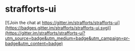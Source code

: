 # strafforts-ui

[![Join the chat at https://gitter.im/strafforts/strafforts-ui](https://badges.gitter.im/strafforts/strafforts-ui.svg)](https://gitter.im/strafforts/strafforts-ui?utm_source=badge&utm_medium=badge&utm_campaign=pr-badge&utm_content=badge)